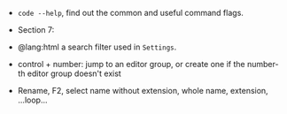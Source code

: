 - `code --help`, find out the common and useful command flags.

- Section 7:

- @lang:html a search filter used in `Settings`.

- control + number: jump to an editor group, or create one if the number-th editor group doesn't exist

- Rename, F2, select name without extension, whole name, extension, ...loop...
